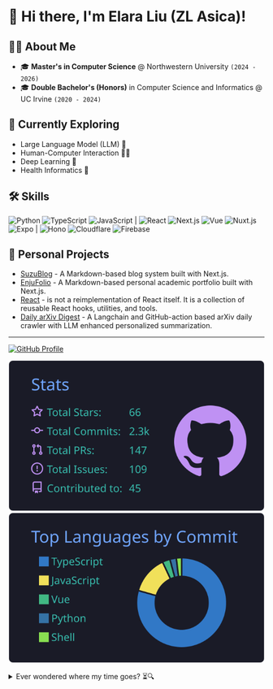 # 👋 Hi there, I'm Elara Liu (ZL Asica)!

## 👩‍💻 About Me

- 🎓 **Master's in Computer Science** @ Northwestern University `(2024 - 2026)`
- 🎓 **Double Bachelor's (Honors)** in Computer Science and Informatics @ UC Irvine `(2020 - 2024)`

## 🌱 Currently Exploring

- Large Language Model (LLM) 🤖
- Human-Computer Interaction 🕵️‍♀️
- Deep Learning 🧠
- Health Informatics 🏥

## 🛠️ Skills

![Python][python-badge] ![TypeScript][typescript-badge] ![JavaScript][javascript-badge] |
![React][react-badge] ![Next.js][nextjs-badge] ![Vue][vue-badge] ![Nuxt.js][nuxt-badge] ![Expo][expo-badge] |
![Hono][hono-badge] ![Cloudflare][cloudflare-badge] ![Firebase][firebase-badge]

## 🧩 Personal Projects

- [SuzuBlog](https://github.com/ZL-Asica/SuzuBlog) - A Markdown-based blog system built with Next.js.
- [EnjuFolio](https://github.com/ZL-Asica/Enju-Portfolio) - A Markdown-based personal academic portfolio built with Next.js.
- [React](https://github.com/ZL-Asica/React) - is not a reimplementation of React itself. It is a collection of reusable React hooks, utilities, and tools.
- [Daily arXiv Digest](https://github.com/ZL-Asica/daily-arXiv-digest) - A Langchain and GitHub-action based arXiv daily crawler with LLM enhanced personalized summarization.

---

[![GitHub Profile][gh-profile-card]][gh-profile-card-link]

[![GitHub Stats][gh-stats]][gh-profile-card-link]  [![Top Languages][gh-languages]][gh-profile-card-link] 

<details>
  <summary>Ever wondered where my time goes? ⏳🔍</summary>

  [![GitHub Time][gh-time]][gh-profile-card-link] 

</details>

<!--
[gitHub-streak-img]: https://streak-stats.demolab.com?user=ZL-Asica&theme=ambient-gradient&hide_border=true&card_width=200&card_height=150&hide_total_contributions=true&hide_longest_streak=true
[streak-stats-link]: https://git.io/streak-stats

[github-stats-link]: https://github.com/anuraghazra/github-readme-stats
[github-stats-img]: https://github-readme-stats.vercel.app/api?username=zl-asica&show_icons=true&count_private=true&hide_title=true&hide_rank=true
[top-languages-img]: https://github-readme-stats.vercel.app/api/top-langs/?username=zl-asica&layout=compact&hide=css,liquid,scss
-->

[cloudflare-badge]: https://img.shields.io/badge/Cloudflare-F38020?logo=Cloudflare&logoColor=white
[expo-badge]: https://img.shields.io/badge/Expo-000020?logo=expo&logoColor=fff
[firebase-badge]: https://img.shields.io/badge/-Firebase-FFCA28?logo=firebase&logoColor=black
[gh-languages]: https://raw.githubusercontent.com/ZL-Asica/ZL-Asica/main/profile-summary-card-output/tokyonight/2-most-commit-language.svg
[gh-time]: https://raw.githubusercontent.com/ZL-Asica/ZL-Asica/main/profile-summary-card-output/tokyonight/4-productive-time.svg
[gh-profile-card]: https://github-profile-summary-cards.vercel.app/api/cards/profile-details?username=ZL-Asica&theme=tokyonight
[gh-profile-card-link]: https://raw.githubusercontent.com/ZL-Asica/ZL-Asica/main/profile-summary-card-output/tokyonight/0-profile-details.svg
[gh-stats]: https://raw.githubusercontent.com/ZL-Asica/ZL-Asica/main/profile-summary-card-output/tokyonight/3-stats.svg
[hono-badge]: https://img.shields.io/badge/Hono-E36002?logo=hono&logoColor=fff
[javascript-badge]: https://img.shields.io/badge/-JavaScript-F7DF1E?logo=javascript&logoColor=black
[nextjs-badge]: https://img.shields.io/badge/Next.js-black?logo=next.js&logoColor=white
[nuxt-badge]: https://img.shields.io/badge/Nuxt-00DC82?logo=nuxtdotjs&logoColor=white&style=flat
[python-badge]: https://img.shields.io/badge/-Python-3776AB?logo=python&logoColor=ffffff
[react-badge]: https://img.shields.io/badge/-React-61DAFB?logo=react&logoColor=black
[typescript-badge]: https://img.shields.io/badge/-TypeScript-3178C6?logo=typescript&logoColor=white
[vue-badge]: https://img.shields.io/badge/Vue-4FC08D?logo=vuedotjs&logoColor=fff
